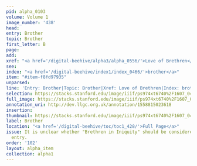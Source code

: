 ```yaml
---
pid: alpha_0103
volume: Volume 1
image_number: '438'
head: 
entry: Brother
topic: Brother
first_letter: B
page: 
add: 
xref: "<a href='/digital-beehive/alpha3/alpha_0556/'>Love of Brethren</a>"
see: 
index: "<a href='/digital-beehive/index1/index_0466/'>brother</a>"
item: "#item-f8fd97935"
unparsed: 
line: 'Entry: Brother|Topic: Brother|Xref: Love of Brethren|Index: brother|#item-f8fd97935'
selection: https://stacks.stanford.edu/image/iiif/ps974xt6740%2F1607_0437/854,2742,2922,715/full/0/default.jpg
full_image: https://stacks.stanford.edu/image/iiif/ps974xt6740%2F1607_0437/full/full/0/default.jpg
annotation_uri: http://dev.llgc.org.uk/annotation/1558815023618
insertion: 
thumbnail: https://stacks.stanford.edu/image/iiif/ps974xt6740%2F1607_0437/854,2742,600,180/250,/0/default.jpg
label: Brother
location: "<a href='/digital-beehive/toc/toc1_428/'>Full Page</a>"
issue: It is unclear whether "Brethren in Iniquity" should be considered a separate
  entry.
order: '102'
layout: alpha_item
collection: alpha1
---
```

